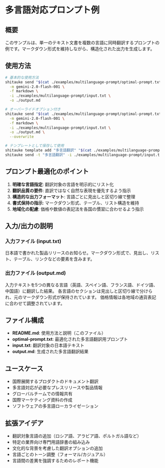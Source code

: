 # 多言語対応プロンプト例

## 概要

このサンプルは、単一のテキスト文書を複数の言語に同時翻訳するプロンプトの例です。マークダウン形式を維持しながら、構造化された出力を生成します。

## 使用方法

```bash
# 基本的な使用方法
shitauke send "$(cat ./examples/multilanguage-prompt/optimal-prompt.txt)" \
  -m gemini-2.0-flash-001 \
  -f markdown \
  -i ./examples/multilanguage-prompt/input.txt \
  -o ./output.md

# オーバーライドオプション付き
shitauke send "$(cat ./examples/multilanguage-prompt/optimal-prompt.txt)" \
  -m gemini-2.0-flash-001 \
  -f markdown \
  -i ./examples/multilanguage-prompt/input.txt \
  -o ./output.md \
  --overwrite

# テンプレートとして保存して使用
shitauke template add "多言語翻訳" "$(cat ./examples/multilanguage-prompt/optimal-prompt.txt)" -d "テキストを複数言語に翻訳"
shitauke send -t "多言語翻訳" -i ./examples/multilanguage-prompt/input.txt -o ./output.md
```

## プロンプト最適化のポイント

1. **明確な言語指定**: 翻訳対象の言語を明示的にリスト化
2. **翻訳品質の要件**: 直訳ではなく自然な表現を優先するよう指示
3. **構造的な出力フォーマット**: 言語ごとに見出しと区切り線で整理
4. **書式保持の指示**: マークダウン形式、テーブル、リスト構造を維持
5. **地域化の配慮**: 価格や数値の表記法を各国の慣習に合わせるよう指示

## 入力/出力の説明

### 入力ファイル (input.txt)
日本語で書かれた製品リリースのお知らせ。マークダウン形式で、見出し、リスト、テーブル、リンクなどの要素を含みます。

### 出力ファイル (output.md)
入力テキストを5つの異なる言語（英語、スペイン語、フランス語、ドイツ語、中国語）に翻訳した結果。
各言語のセクションは見出しと区切り線で分けられ、元のマークダウン形式が保持されています。
価格情報は各地域の通貨表記に合わせて調整されています。

## ファイル構成

- **README.md**: 使用方法と説明（このファイル）
- **optimal-prompt.txt**: 最適化された多言語翻訳用プロンプト
- **input.txt**: 翻訳対象の日本語テキスト
- **output.md**: 生成された多言語翻訳結果

## ユースケース

- 国際展開するプロダクトのドキュメント翻訳
- 多言語対応が必要なプレスリリースや製品情報
- グローバルチームでの情報共有
- 国際マーケティング資料の作成
- ソフトウェアの多言語ローカライゼーション

## 拡張アイデア

- 翻訳対象言語の追加（ロシア語、アラビア語、ポルトガル語など）
- 特定の業界向け専門用語辞書の組み込み
- 文化的な背景を考慮した翻訳オプションの追加
- 言語ごとのトーン調整（フォーマル/カジュアル）
- 言語間の差異を強調するためのレポート機能